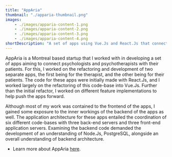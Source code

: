 ```yaml
---
title: "AppAria"
thumbnail: "./apparia-thumbnail.png"
images: 
    - ./images/apparia-content-1.png
    - ./images/apparia-content-2.png
    - ./images/apparia-content-3.png
    - ./images/apparia-content-4.png
shortDescription: "A set of apps using Vue.Js and React.Js that connect Therapists to their patients."
---
```


AppAria is a Montreal based startup that I worked with in developing a set of apps aiming to connect psychologists and psychotherapists with their patients. For this, I worked on the refactoring and development of two separate apps, the first being for the therapist, and the other being for their patients. The code for these apps were initially made with React.Js, and I worked largely on the refactoring of this code-base into Vue.Js. Further than the initial refactor, I worked on different feature implementations to help push the apps forward.

Although most of my work was contained to the frontend of the apps, I gained some exposure to the inner workings of the backend of the apps as well. The application architecture for these apps entailed the coordination of six different code-bases with three back-end servers and three front-end application servers. Examining the backend code demanded the development of an understanding of Node.Js, PostgreSQL, alongside an overall understanding of backend architecture.

* Learn more about AppAria <a href="https://www.apparia.ca/" target="_blank">here</a>.
